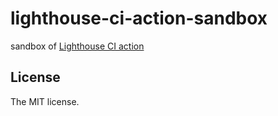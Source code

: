 # lighthouse-ci-action-sandbox

sandbox of [Lighthouse CI action](https://github.com/treosh/lighthouse-ci-action)

## License

The MIT license.

